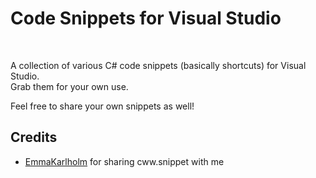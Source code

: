 <h1>Code Snippets for Visual Studio</h1>
<br>
<p>
	A collection of various C# code snippets (basically shortcuts) for Visual Studio.<br>
	Grab them for your own use.
</p>
<p>
	Feel free to share your own snippets as well!
</p>

<h2>Credits</h2>
<ul>
	<li>
		<a href="https://github.com/emmakarlholm">EmmaKarlholm</a> for sharing cww.snippet with me
	</li>
</ul>
